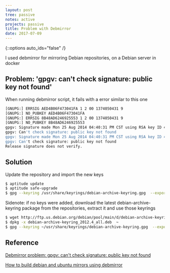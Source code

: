 ```yaml
---
layout: post
tree: passive
notes: active
projects: passive
title: Problem with Debmirror
date: 2017-07-09
---
```



{::options auto_ids="false" /}


I used debmirror for mirroring Debian repositories, on a Debian server in docker

Problem: 'gpgv: can't check signature: public key not found'
------------------------------------------------------------

When running debmirror script, it fails with a error similar to this one

```sh
[GNUPG:] ERRSIG AED4B06F473041FA 1 2 00 1374050431 9
[GNUPG:] NO_PUBKEY AED4B06F473041FA
[GNUPG:] ERRSIG 8B48AD6246925553 1 2 00 1374050431 9
[GNUPG:] NO_PUBKEY 8B48AD6246925553
gpgv: Signature made Mon 25 Aug 2014 04:40:31 PM CST using RSA key ID 473041FA
gpgv: Can't check signature: public key not found
gpgv: Signature made Mon 25 Aug 2014 04:40:31 PM CST using RSA key ID 46925553
gpgv: Can't check signature: public key not found
Release signature does not verify.
```

Solution
--------

Update the repository and import the new keys

```sh
$ aptitude update
$ aptitude safe-upgrade
$ gpg --keyring /usr/share/keyrings/debian-archive-keyring.gpg  --export | gpg --no-default-keyring --keyring /var/data/keyrings/debian/trustedkeys.gpg --import
```

Sidenote: if no keys were added, download the latest debian-archive-keyring package from the repositories, extract it and use those keyrings

```sh
$ wget http://ftp.us.debian.org/debian/pool/main/d/debian-archive-keyring/debian-archive-keyring_2012.4_all.deb
$ dpkg -x debian-archive-keyring_2012.4_all.deb  ~
$ gpg --keyring ~/usr/share/keyrings/debian-archive-keyring.gpg  --export | gpg --no-default-keyring --keyring /var/data/keyrings/debian/trustedkeys.gpg --import
```

Reference
---------

[Debmirror problem: gpgv: can't check signature: public key not found]

[How to build debian and ubuntu mirrors using debmirror]

[Debmirror problem: gpgv: can't check signature: public key not found]: http://lgallardo.com/en/2013/11/12/problema-de-debmirror-gpgv-cant-check-signature-public-key-not-found
[How to build debian and ubuntu mirrors using debmirror]: http://lgallardo.com/en/2012/12/06/como-crear-un-mirror-de-debian-y-ubuntu-con-debmirror

